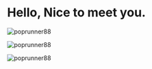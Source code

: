 <h1>Hello, Nice to meet you.</h1>

<p><img src="https://komarev.com/ghpvc/?username=poprunner88&label=Profile%20views&color=0e75b6&style=flat" alt="poprunner88" /> </p>

<p><img src="https://github-readme-stats.vercel.app/api/top-langs?username=poprunner88&show_icons=true&locale=en&layout=compact&theme=radical&count_private=true" alt="poprunner88" /></p>

<p><img src="https://github-readme-stats.vercel.app/api?username=poprunner88&show_icons=true&locale=en&theme=radical&count_private=true" alt="poprunner88" /></p>
